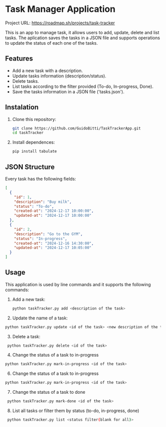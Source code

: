 # Task Manager Application

Project URL: https://roadmap.sh/projects/task-tracker

This is an app to manage task, it allows users to add, update, delete and list tasks. The aplication saves the tasks in a JSON file and supports operations to update the status of each one of the tasks. 

## Features

- Add a new task with a description.
- Update tasks information (description/status).
- Delete tasks.
- List tasks according to the filter provided (To-do, In-progress, Done).
- Save the tasks information in a JSON file ('tasks.json').

## Instalation

1. Clone this repository:
   ```bash
   git clone https://github.com/GuidoBitti/TaskTrackerApp.git
   cd taskTracker

2. Install dependences:
   ```bash
   pip install tabulate

## JSON Structure
Every task has the following fields:
  ```json
  [
    {
      "id": 1,
      "description": "Buy milk",
      "status": "To-do",
      "created-at": "2024-12-17 10:00:00",
      "updated-at": "2024-12-17 10:00:00"
    },
    {
      "id": 2,
      "description": "Go to the GYM",
      "status": "In-progress",
      "created-at": "2024-12-16 14:30:00",
      "updated-at": "2024-12-17 10:05:00"
    }
]

  ```

## Usage

This application is used by line commands and it supports the following commands:

1. Add a new task:
   ```bash
   python taskTracker.py add <description of the task>
   ```
2. Update the name of a task:
  ```bash
  python taskTracker.py update <id of the task> <new description of the task>
  ```
3. Delete a task:
  ```bash
   python taskTracker.py delete <id of the task>
  ```
4. Change the status of a task to in-progress
  ```bash
  python taskTracker.py mark-in-progress <id of the task>
  ```
6. Change the status of a task to in-progress
  ```bash
  python taskTracker.py mark-in-progress <id of the task>
  ```
7. Change the status of a task to done
  ```bash
   python taskTracker.py mark-done <id of the task>
  ```
8. List all tasks or filter them by status (to-do, in-progress, done)
  ```bash
   python taskTracker.py list <status filter(blank for all)>
  ```
